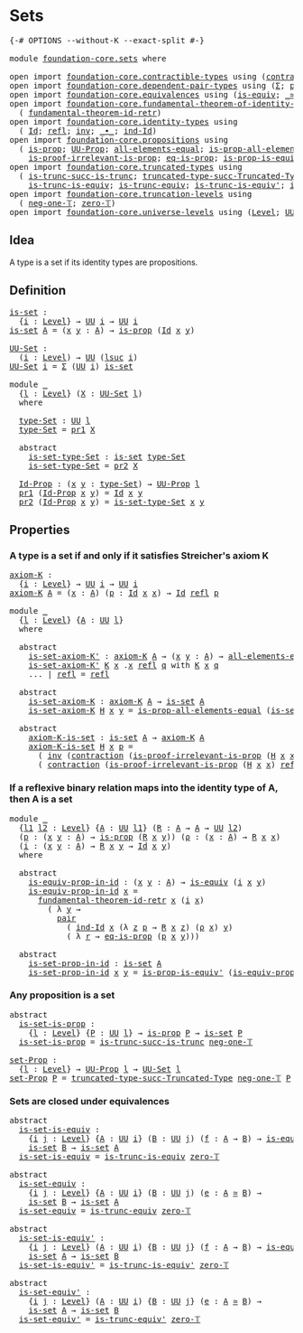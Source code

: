 # Sets

<pre class="Agda"><a id="17" class="Symbol">{-#</a> <a id="21" class="Keyword">OPTIONS</a> <a id="29" class="Pragma">--without-K</a> <a id="41" class="Pragma">--exact-split</a> <a id="55" class="Symbol">#-}</a>

<a id="60" class="Keyword">module</a> <a id="67" href="foundation-core.sets.html" class="Module">foundation-core.sets</a> <a id="88" class="Keyword">where</a>

<a id="95" class="Keyword">open</a> <a id="100" class="Keyword">import</a> <a id="107" href="foundation-core.contractible-types.html" class="Module">foundation-core.contractible-types</a> <a id="142" class="Keyword">using</a> <a id="148" class="Symbol">(</a><a id="149" href="foundation-core.contractible-types.html#1427" class="Function">contraction</a><a id="160" class="Symbol">)</a>
<a id="162" class="Keyword">open</a> <a id="167" class="Keyword">import</a> <a id="174" href="foundation-core.dependent-pair-types.html" class="Module">foundation-core.dependent-pair-types</a> <a id="211" class="Keyword">using</a> <a id="217" class="Symbol">(</a><a id="218" href="foundation-core.dependent-pair-types.html#502" class="Record">Σ</a><a id="219" class="Symbol">;</a> <a id="221" href="foundation-core.dependent-pair-types.html#575" class="InductiveConstructor">pair</a><a id="225" class="Symbol">;</a> <a id="227" href="foundation-core.dependent-pair-types.html#592" class="Field">pr1</a><a id="230" class="Symbol">;</a> <a id="232" href="foundation-core.dependent-pair-types.html#604" class="Field">pr2</a><a id="235" class="Symbol">)</a>
<a id="237" class="Keyword">open</a> <a id="242" class="Keyword">import</a> <a id="249" href="foundation-core.equivalences.html" class="Module">foundation-core.equivalences</a> <a id="278" class="Keyword">using</a> <a id="284" class="Symbol">(</a><a id="285" href="foundation-core.equivalences.html#1542" class="Function">is-equiv</a><a id="293" class="Symbol">;</a> <a id="295" href="foundation-core.equivalences.html#1607" class="Function Operator">_≃_</a><a id="298" class="Symbol">)</a>
<a id="300" class="Keyword">open</a> <a id="305" class="Keyword">import</a> <a id="312" href="foundation-core.fundamental-theorem-of-identity-types.html" class="Module">foundation-core.fundamental-theorem-of-identity-types</a> <a id="366" class="Keyword">using</a>
  <a id="374" class="Symbol">(</a> <a id="376" href="foundation-core.fundamental-theorem-of-identity-types.html#3304" class="Function">fundamental-theorem-id-retr</a><a id="403" class="Symbol">)</a>
<a id="405" class="Keyword">open</a> <a id="410" class="Keyword">import</a> <a id="417" href="foundation-core.identity-types.html" class="Module">foundation-core.identity-types</a> <a id="448" class="Keyword">using</a>
  <a id="456" class="Symbol">(</a> <a id="458" href="foundation-core.identity-types.html#1754" class="Datatype">Id</a><a id="460" class="Symbol">;</a> <a id="462" href="foundation-core.identity-types.html#1807" class="InductiveConstructor">refl</a><a id="466" class="Symbol">;</a> <a id="468" href="foundation-core.identity-types.html#2716" class="Function">inv</a><a id="471" class="Symbol">;</a> <a id="473" href="foundation-core.identity-types.html#2412" class="Function Operator">_∙_</a><a id="476" class="Symbol">;</a> <a id="478" href="foundation-core.identity-types.html#2154" class="Function">ind-Id</a><a id="484" class="Symbol">)</a>
<a id="486" class="Keyword">open</a> <a id="491" class="Keyword">import</a> <a id="498" href="foundation-core.propositions.html" class="Module">foundation-core.propositions</a> <a id="527" class="Keyword">using</a>
  <a id="535" class="Symbol">(</a> <a id="537" href="foundation-core.propositions.html#1295" class="Function">is-prop</a><a id="544" class="Symbol">;</a> <a id="546" href="foundation-core.propositions.html#1380" class="Function">UU-Prop</a><a id="553" class="Symbol">;</a> <a id="555" href="foundation-core.propositions.html#2193" class="Function">all-elements-equal</a><a id="573" class="Symbol">;</a> <a id="575" href="foundation-core.propositions.html#2393" class="Function">is-prop-all-elements-equal</a><a id="601" class="Symbol">;</a>
    <a id="607" href="foundation-core.propositions.html#3036" class="Function">is-proof-irrelevant-is-prop</a><a id="634" class="Symbol">;</a> <a id="636" href="foundation-core.propositions.html#2707" class="Function">eq-is-prop</a><a id="646" class="Symbol">;</a> <a id="648" href="foundation-core.propositions.html#4705" class="Function">is-prop-is-equiv&#39;</a><a id="665" class="Symbol">)</a>
<a id="667" class="Keyword">open</a> <a id="672" class="Keyword">import</a> <a id="679" href="foundation-core.truncated-types.html" class="Module">foundation-core.truncated-types</a> <a id="711" class="Keyword">using</a>
  <a id="719" class="Symbol">(</a> <a id="721" href="foundation-core.truncated-types.html#2375" class="Function">is-trunc-succ-is-trunc</a><a id="743" class="Symbol">;</a> <a id="745" href="foundation-core.truncated-types.html#2689" class="Function">truncated-type-succ-Truncated-Type</a><a id="779" class="Symbol">;</a>
    <a id="785" href="foundation-core.truncated-types.html#4149" class="Function">is-trunc-is-equiv</a><a id="802" class="Symbol">;</a> <a id="804" href="foundation-core.truncated-types.html#4377" class="Function">is-trunc-equiv</a><a id="818" class="Symbol">;</a> <a id="820" href="foundation-core.truncated-types.html#4583" class="Function">is-trunc-is-equiv&#39;</a><a id="838" class="Symbol">;</a> <a id="840" href="foundation-core.truncated-types.html#4904" class="Function">is-trunc-equiv&#39;</a><a id="855" class="Symbol">)</a>
<a id="857" class="Keyword">open</a> <a id="862" class="Keyword">import</a> <a id="869" href="foundation-core.truncation-levels.html" class="Module">foundation-core.truncation-levels</a> <a id="903" class="Keyword">using</a>
  <a id="911" class="Symbol">(</a> <a id="913" href="foundation-core.truncation-levels.html#435" class="Function">neg-one-𝕋</a><a id="922" class="Symbol">;</a> <a id="924" href="foundation-core.truncation-levels.html#479" class="Function">zero-𝕋</a><a id="930" class="Symbol">)</a>
<a id="932" class="Keyword">open</a> <a id="937" class="Keyword">import</a> <a id="944" href="foundation-core.universe-levels.html" class="Module">foundation-core.universe-levels</a> <a id="976" class="Keyword">using</a> <a id="982" class="Symbol">(</a><a id="983" href="Agda.Primitive.html#597" class="Postulate">Level</a><a id="988" class="Symbol">;</a> <a id="990" href="foundation-core.universe-levels.html#222" class="Primitive">UU</a><a id="992" class="Symbol">;</a> <a id="994" href="Agda.Primitive.html#810" class="Primitive Operator">_⊔_</a><a id="997" class="Symbol">;</a> <a id="999" href="Agda.Primitive.html#780" class="Primitive">lsuc</a><a id="1003" class="Symbol">)</a>
</pre>
## Idea

A type is a set if its identity types are propositions.

## Definition

<pre class="Agda"><a id="is-set"></a><a id="1099" href="foundation-core.sets.html#1099" class="Function">is-set</a> <a id="1106" class="Symbol">:</a>
  <a id="1110" class="Symbol">{</a><a id="1111" href="foundation-core.sets.html#1111" class="Bound">i</a> <a id="1113" class="Symbol">:</a> <a id="1115" href="Agda.Primitive.html#597" class="Postulate">Level</a><a id="1120" class="Symbol">}</a> <a id="1122" class="Symbol">→</a> <a id="1124" href="foundation-core.universe-levels.html#222" class="Primitive">UU</a> <a id="1127" href="foundation-core.sets.html#1111" class="Bound">i</a> <a id="1129" class="Symbol">→</a> <a id="1131" href="foundation-core.universe-levels.html#222" class="Primitive">UU</a> <a id="1134" href="foundation-core.sets.html#1111" class="Bound">i</a>
<a id="1136" href="foundation-core.sets.html#1099" class="Function">is-set</a> <a id="1143" href="foundation-core.sets.html#1143" class="Bound">A</a> <a id="1145" class="Symbol">=</a> <a id="1147" class="Symbol">(</a><a id="1148" href="foundation-core.sets.html#1148" class="Bound">x</a> <a id="1150" href="foundation-core.sets.html#1150" class="Bound">y</a> <a id="1152" class="Symbol">:</a> <a id="1154" href="foundation-core.sets.html#1143" class="Bound">A</a><a id="1155" class="Symbol">)</a> <a id="1157" class="Symbol">→</a> <a id="1159" href="foundation-core.propositions.html#1295" class="Function">is-prop</a> <a id="1167" class="Symbol">(</a><a id="1168" href="foundation-core.identity-types.html#1754" class="Datatype">Id</a> <a id="1171" href="foundation-core.sets.html#1148" class="Bound">x</a> <a id="1173" href="foundation-core.sets.html#1150" class="Bound">y</a><a id="1174" class="Symbol">)</a>

<a id="UU-Set"></a><a id="1177" href="foundation-core.sets.html#1177" class="Function">UU-Set</a> <a id="1184" class="Symbol">:</a>
  <a id="1188" class="Symbol">(</a><a id="1189" href="foundation-core.sets.html#1189" class="Bound">i</a> <a id="1191" class="Symbol">:</a> <a id="1193" href="Agda.Primitive.html#597" class="Postulate">Level</a><a id="1198" class="Symbol">)</a> <a id="1200" class="Symbol">→</a> <a id="1202" href="foundation-core.universe-levels.html#222" class="Primitive">UU</a> <a id="1205" class="Symbol">(</a><a id="1206" href="Agda.Primitive.html#780" class="Primitive">lsuc</a> <a id="1211" href="foundation-core.sets.html#1189" class="Bound">i</a><a id="1212" class="Symbol">)</a>
<a id="1214" href="foundation-core.sets.html#1177" class="Function">UU-Set</a> <a id="1221" href="foundation-core.sets.html#1221" class="Bound">i</a> <a id="1223" class="Symbol">=</a> <a id="1225" href="foundation-core.dependent-pair-types.html#502" class="Record">Σ</a> <a id="1227" class="Symbol">(</a><a id="1228" href="foundation-core.universe-levels.html#222" class="Primitive">UU</a> <a id="1231" href="foundation-core.sets.html#1221" class="Bound">i</a><a id="1232" class="Symbol">)</a> <a id="1234" href="foundation-core.sets.html#1099" class="Function">is-set</a>

<a id="1242" class="Keyword">module</a> <a id="1249" href="foundation-core.sets.html#1249" class="Module">_</a>
  <a id="1253" class="Symbol">{</a><a id="1254" href="foundation-core.sets.html#1254" class="Bound">l</a> <a id="1256" class="Symbol">:</a> <a id="1258" href="Agda.Primitive.html#597" class="Postulate">Level</a><a id="1263" class="Symbol">}</a> <a id="1265" class="Symbol">(</a><a id="1266" href="foundation-core.sets.html#1266" class="Bound">X</a> <a id="1268" class="Symbol">:</a> <a id="1270" href="foundation-core.sets.html#1177" class="Function">UU-Set</a> <a id="1277" href="foundation-core.sets.html#1254" class="Bound">l</a><a id="1278" class="Symbol">)</a>
  <a id="1282" class="Keyword">where</a>

  <a id="1291" href="foundation-core.sets.html#1291" class="Function">type-Set</a> <a id="1300" class="Symbol">:</a> <a id="1302" href="foundation-core.universe-levels.html#222" class="Primitive">UU</a> <a id="1305" href="foundation-core.sets.html#1254" class="Bound">l</a>
  <a id="1309" href="foundation-core.sets.html#1291" class="Function">type-Set</a> <a id="1318" class="Symbol">=</a> <a id="1320" href="foundation-core.dependent-pair-types.html#592" class="Field">pr1</a> <a id="1324" href="foundation-core.sets.html#1266" class="Bound">X</a>

  <a id="1329" class="Keyword">abstract</a>
    <a id="1342" href="foundation-core.sets.html#1342" class="Function">is-set-type-Set</a> <a id="1358" class="Symbol">:</a> <a id="1360" href="foundation-core.sets.html#1099" class="Function">is-set</a> <a id="1367" href="foundation-core.sets.html#1291" class="Function">type-Set</a>
    <a id="1380" href="foundation-core.sets.html#1342" class="Function">is-set-type-Set</a> <a id="1396" class="Symbol">=</a> <a id="1398" href="foundation-core.dependent-pair-types.html#604" class="Field">pr2</a> <a id="1402" href="foundation-core.sets.html#1266" class="Bound">X</a>

  <a id="1407" href="foundation-core.sets.html#1407" class="Function">Id-Prop</a> <a id="1415" class="Symbol">:</a> <a id="1417" class="Symbol">(</a><a id="1418" href="foundation-core.sets.html#1418" class="Bound">x</a> <a id="1420" href="foundation-core.sets.html#1420" class="Bound">y</a> <a id="1422" class="Symbol">:</a> <a id="1424" href="foundation-core.sets.html#1291" class="Function">type-Set</a><a id="1432" class="Symbol">)</a> <a id="1434" class="Symbol">→</a> <a id="1436" href="foundation-core.propositions.html#1380" class="Function">UU-Prop</a> <a id="1444" href="foundation-core.sets.html#1254" class="Bound">l</a>
  <a id="1448" href="foundation-core.dependent-pair-types.html#592" class="Field">pr1</a> <a id="1452" class="Symbol">(</a><a id="1453" href="foundation-core.sets.html#1407" class="Function">Id-Prop</a> <a id="1461" href="foundation-core.sets.html#1461" class="Bound">x</a> <a id="1463" href="foundation-core.sets.html#1463" class="Bound">y</a><a id="1464" class="Symbol">)</a> <a id="1466" class="Symbol">=</a> <a id="1468" href="foundation-core.identity-types.html#1754" class="Datatype">Id</a> <a id="1471" href="foundation-core.sets.html#1461" class="Bound">x</a> <a id="1473" href="foundation-core.sets.html#1463" class="Bound">y</a>
  <a id="1477" href="foundation-core.dependent-pair-types.html#604" class="Field">pr2</a> <a id="1481" class="Symbol">(</a><a id="1482" href="foundation-core.sets.html#1407" class="Function">Id-Prop</a> <a id="1490" href="foundation-core.sets.html#1490" class="Bound">x</a> <a id="1492" href="foundation-core.sets.html#1492" class="Bound">y</a><a id="1493" class="Symbol">)</a> <a id="1495" class="Symbol">=</a> <a id="1497" href="foundation-core.sets.html#1342" class="Function">is-set-type-Set</a> <a id="1513" href="foundation-core.sets.html#1490" class="Bound">x</a> <a id="1515" href="foundation-core.sets.html#1492" class="Bound">y</a>
</pre>
## Properties

### A type is a set if and only if it satisfies Streicher's axiom K

<pre class="Agda"><a id="axiom-K"></a><a id="1614" href="foundation-core.sets.html#1614" class="Function">axiom-K</a> <a id="1622" class="Symbol">:</a>
  <a id="1626" class="Symbol">{</a><a id="1627" href="foundation-core.sets.html#1627" class="Bound">i</a> <a id="1629" class="Symbol">:</a> <a id="1631" href="Agda.Primitive.html#597" class="Postulate">Level</a><a id="1636" class="Symbol">}</a> <a id="1638" class="Symbol">→</a> <a id="1640" href="foundation-core.universe-levels.html#222" class="Primitive">UU</a> <a id="1643" href="foundation-core.sets.html#1627" class="Bound">i</a> <a id="1645" class="Symbol">→</a> <a id="1647" href="foundation-core.universe-levels.html#222" class="Primitive">UU</a> <a id="1650" href="foundation-core.sets.html#1627" class="Bound">i</a>
<a id="1652" href="foundation-core.sets.html#1614" class="Function">axiom-K</a> <a id="1660" href="foundation-core.sets.html#1660" class="Bound">A</a> <a id="1662" class="Symbol">=</a> <a id="1664" class="Symbol">(</a><a id="1665" href="foundation-core.sets.html#1665" class="Bound">x</a> <a id="1667" class="Symbol">:</a> <a id="1669" href="foundation-core.sets.html#1660" class="Bound">A</a><a id="1670" class="Symbol">)</a> <a id="1672" class="Symbol">(</a><a id="1673" href="foundation-core.sets.html#1673" class="Bound">p</a> <a id="1675" class="Symbol">:</a> <a id="1677" href="foundation-core.identity-types.html#1754" class="Datatype">Id</a> <a id="1680" href="foundation-core.sets.html#1665" class="Bound">x</a> <a id="1682" href="foundation-core.sets.html#1665" class="Bound">x</a><a id="1683" class="Symbol">)</a> <a id="1685" class="Symbol">→</a> <a id="1687" href="foundation-core.identity-types.html#1754" class="Datatype">Id</a> <a id="1690" href="foundation-core.identity-types.html#1807" class="InductiveConstructor">refl</a> <a id="1695" href="foundation-core.sets.html#1673" class="Bound">p</a>

<a id="1698" class="Keyword">module</a> <a id="1705" href="foundation-core.sets.html#1705" class="Module">_</a>
  <a id="1709" class="Symbol">{</a><a id="1710" href="foundation-core.sets.html#1710" class="Bound">l</a> <a id="1712" class="Symbol">:</a> <a id="1714" href="Agda.Primitive.html#597" class="Postulate">Level</a><a id="1719" class="Symbol">}</a> <a id="1721" class="Symbol">{</a><a id="1722" href="foundation-core.sets.html#1722" class="Bound">A</a> <a id="1724" class="Symbol">:</a> <a id="1726" href="foundation-core.universe-levels.html#222" class="Primitive">UU</a> <a id="1729" href="foundation-core.sets.html#1710" class="Bound">l</a><a id="1730" class="Symbol">}</a>
  <a id="1734" class="Keyword">where</a>

  <a id="1743" class="Keyword">abstract</a>
    <a id="1756" href="foundation-core.sets.html#1756" class="Function">is-set-axiom-K&#39;</a> <a id="1772" class="Symbol">:</a> <a id="1774" href="foundation-core.sets.html#1614" class="Function">axiom-K</a> <a id="1782" href="foundation-core.sets.html#1722" class="Bound">A</a> <a id="1784" class="Symbol">→</a> <a id="1786" class="Symbol">(</a><a id="1787" href="foundation-core.sets.html#1787" class="Bound">x</a> <a id="1789" href="foundation-core.sets.html#1789" class="Bound">y</a> <a id="1791" class="Symbol">:</a> <a id="1793" href="foundation-core.sets.html#1722" class="Bound">A</a><a id="1794" class="Symbol">)</a> <a id="1796" class="Symbol">→</a> <a id="1798" href="foundation-core.propositions.html#2193" class="Function">all-elements-equal</a> <a id="1817" class="Symbol">(</a><a id="1818" href="foundation-core.identity-types.html#1754" class="Datatype">Id</a> <a id="1821" href="foundation-core.sets.html#1787" class="Bound">x</a> <a id="1823" href="foundation-core.sets.html#1789" class="Bound">y</a><a id="1824" class="Symbol">)</a>
    <a id="1830" href="foundation-core.sets.html#1756" class="Function">is-set-axiom-K&#39;</a> <a id="1846" href="foundation-core.sets.html#1846" class="Bound">K</a> <a id="1848" href="foundation-core.sets.html#1848" class="Bound">x</a> <a id="1850" class="DottedPattern Symbol">.</a><a id="1851" href="foundation-core.sets.html#1848" class="DottedPattern Bound">x</a> <a id="1853" href="foundation-core.identity-types.html#1807" class="InductiveConstructor">refl</a> <a id="1858" href="foundation-core.sets.html#1858" class="Bound">q</a> <a id="1860" class="Keyword">with</a> <a id="1865" href="foundation-core.sets.html#1846" class="Bound">K</a> <a id="1867" href="foundation-core.sets.html#1848" class="Bound">x</a> <a id="1869" href="foundation-core.sets.html#1858" class="Bound">q</a>
    <a id="1875" class="Symbol">...</a> <a id="1879" class="Symbol">|</a> <a id="1881" href="foundation-core.identity-types.html#1807" class="InductiveConstructor">refl</a> <a id="1886" class="Symbol">=</a> <a id="1888" href="foundation-core.identity-types.html#1807" class="InductiveConstructor">refl</a>

  <a id="1896" class="Keyword">abstract</a>
    <a id="1909" href="foundation-core.sets.html#1909" class="Function">is-set-axiom-K</a> <a id="1924" class="Symbol">:</a> <a id="1926" href="foundation-core.sets.html#1614" class="Function">axiom-K</a> <a id="1934" href="foundation-core.sets.html#1722" class="Bound">A</a> <a id="1936" class="Symbol">→</a> <a id="1938" href="foundation-core.sets.html#1099" class="Function">is-set</a> <a id="1945" href="foundation-core.sets.html#1722" class="Bound">A</a>
    <a id="1951" href="foundation-core.sets.html#1909" class="Function">is-set-axiom-K</a> <a id="1966" href="foundation-core.sets.html#1966" class="Bound">H</a> <a id="1968" href="foundation-core.sets.html#1968" class="Bound">x</a> <a id="1970" href="foundation-core.sets.html#1970" class="Bound">y</a> <a id="1972" class="Symbol">=</a> <a id="1974" href="foundation-core.propositions.html#2393" class="Function">is-prop-all-elements-equal</a> <a id="2001" class="Symbol">(</a><a id="2002" href="foundation-core.sets.html#1756" class="Function">is-set-axiom-K&#39;</a> <a id="2018" href="foundation-core.sets.html#1966" class="Bound">H</a> <a id="2020" href="foundation-core.sets.html#1968" class="Bound">x</a> <a id="2022" href="foundation-core.sets.html#1970" class="Bound">y</a><a id="2023" class="Symbol">)</a> 

  <a id="2029" class="Keyword">abstract</a>
    <a id="2042" href="foundation-core.sets.html#2042" class="Function">axiom-K-is-set</a> <a id="2057" class="Symbol">:</a> <a id="2059" href="foundation-core.sets.html#1099" class="Function">is-set</a> <a id="2066" href="foundation-core.sets.html#1722" class="Bound">A</a> <a id="2068" class="Symbol">→</a> <a id="2070" href="foundation-core.sets.html#1614" class="Function">axiom-K</a> <a id="2078" href="foundation-core.sets.html#1722" class="Bound">A</a>
    <a id="2084" href="foundation-core.sets.html#2042" class="Function">axiom-K-is-set</a> <a id="2099" href="foundation-core.sets.html#2099" class="Bound">H</a> <a id="2101" href="foundation-core.sets.html#2101" class="Bound">x</a> <a id="2103" href="foundation-core.sets.html#2103" class="Bound">p</a> <a id="2105" class="Symbol">=</a>
      <a id="2113" class="Symbol">(</a> <a id="2115" href="foundation-core.identity-types.html#2716" class="Function">inv</a> <a id="2119" class="Symbol">(</a><a id="2120" href="foundation-core.contractible-types.html#1427" class="Function">contraction</a> <a id="2132" class="Symbol">(</a><a id="2133" href="foundation-core.propositions.html#3036" class="Function">is-proof-irrelevant-is-prop</a> <a id="2161" class="Symbol">(</a><a id="2162" href="foundation-core.sets.html#2099" class="Bound">H</a> <a id="2164" href="foundation-core.sets.html#2101" class="Bound">x</a> <a id="2166" href="foundation-core.sets.html#2101" class="Bound">x</a><a id="2167" class="Symbol">)</a> <a id="2169" href="foundation-core.identity-types.html#1807" class="InductiveConstructor">refl</a><a id="2173" class="Symbol">)</a> <a id="2175" href="foundation-core.identity-types.html#1807" class="InductiveConstructor">refl</a><a id="2179" class="Symbol">))</a> <a id="2182" href="foundation-core.identity-types.html#2412" class="Function Operator">∙</a> 
      <a id="2191" class="Symbol">(</a> <a id="2193" href="foundation-core.contractible-types.html#1427" class="Function">contraction</a> <a id="2205" class="Symbol">(</a><a id="2206" href="foundation-core.propositions.html#3036" class="Function">is-proof-irrelevant-is-prop</a> <a id="2234" class="Symbol">(</a><a id="2235" href="foundation-core.sets.html#2099" class="Bound">H</a> <a id="2237" href="foundation-core.sets.html#2101" class="Bound">x</a> <a id="2239" href="foundation-core.sets.html#2101" class="Bound">x</a><a id="2240" class="Symbol">)</a> <a id="2242" href="foundation-core.identity-types.html#1807" class="InductiveConstructor">refl</a><a id="2246" class="Symbol">)</a> <a id="2248" href="foundation-core.sets.html#2103" class="Bound">p</a><a id="2249" class="Symbol">)</a>
</pre>
### If a reflexive binary relation maps into the identity type of A, then A is a set

<pre class="Agda"><a id="2346" class="Keyword">module</a> <a id="2353" href="foundation-core.sets.html#2353" class="Module">_</a>
  <a id="2357" class="Symbol">{</a><a id="2358" href="foundation-core.sets.html#2358" class="Bound">l1</a> <a id="2361" href="foundation-core.sets.html#2361" class="Bound">l2</a> <a id="2364" class="Symbol">:</a> <a id="2366" href="Agda.Primitive.html#597" class="Postulate">Level</a><a id="2371" class="Symbol">}</a> <a id="2373" class="Symbol">{</a><a id="2374" href="foundation-core.sets.html#2374" class="Bound">A</a> <a id="2376" class="Symbol">:</a> <a id="2378" href="foundation-core.universe-levels.html#222" class="Primitive">UU</a> <a id="2381" href="foundation-core.sets.html#2358" class="Bound">l1</a><a id="2383" class="Symbol">}</a> <a id="2385" class="Symbol">(</a><a id="2386" href="foundation-core.sets.html#2386" class="Bound">R</a> <a id="2388" class="Symbol">:</a> <a id="2390" href="foundation-core.sets.html#2374" class="Bound">A</a> <a id="2392" class="Symbol">→</a> <a id="2394" href="foundation-core.sets.html#2374" class="Bound">A</a> <a id="2396" class="Symbol">→</a> <a id="2398" href="foundation-core.universe-levels.html#222" class="Primitive">UU</a> <a id="2401" href="foundation-core.sets.html#2361" class="Bound">l2</a><a id="2403" class="Symbol">)</a>
  <a id="2407" class="Symbol">(</a><a id="2408" href="foundation-core.sets.html#2408" class="Bound">p</a> <a id="2410" class="Symbol">:</a> <a id="2412" class="Symbol">(</a><a id="2413" href="foundation-core.sets.html#2413" class="Bound">x</a> <a id="2415" href="foundation-core.sets.html#2415" class="Bound">y</a> <a id="2417" class="Symbol">:</a> <a id="2419" href="foundation-core.sets.html#2374" class="Bound">A</a><a id="2420" class="Symbol">)</a> <a id="2422" class="Symbol">→</a> <a id="2424" href="foundation-core.propositions.html#1295" class="Function">is-prop</a> <a id="2432" class="Symbol">(</a><a id="2433" href="foundation-core.sets.html#2386" class="Bound">R</a> <a id="2435" href="foundation-core.sets.html#2413" class="Bound">x</a> <a id="2437" href="foundation-core.sets.html#2415" class="Bound">y</a><a id="2438" class="Symbol">))</a> <a id="2441" class="Symbol">(</a><a id="2442" href="foundation-core.sets.html#2442" class="Bound">ρ</a> <a id="2444" class="Symbol">:</a> <a id="2446" class="Symbol">(</a><a id="2447" href="foundation-core.sets.html#2447" class="Bound">x</a> <a id="2449" class="Symbol">:</a> <a id="2451" href="foundation-core.sets.html#2374" class="Bound">A</a><a id="2452" class="Symbol">)</a> <a id="2454" class="Symbol">→</a> <a id="2456" href="foundation-core.sets.html#2386" class="Bound">R</a> <a id="2458" href="foundation-core.sets.html#2447" class="Bound">x</a> <a id="2460" href="foundation-core.sets.html#2447" class="Bound">x</a><a id="2461" class="Symbol">)</a>
  <a id="2465" class="Symbol">(</a><a id="2466" href="foundation-core.sets.html#2466" class="Bound">i</a> <a id="2468" class="Symbol">:</a> <a id="2470" class="Symbol">(</a><a id="2471" href="foundation-core.sets.html#2471" class="Bound">x</a> <a id="2473" href="foundation-core.sets.html#2473" class="Bound">y</a> <a id="2475" class="Symbol">:</a> <a id="2477" href="foundation-core.sets.html#2374" class="Bound">A</a><a id="2478" class="Symbol">)</a> <a id="2480" class="Symbol">→</a> <a id="2482" href="foundation-core.sets.html#2386" class="Bound">R</a> <a id="2484" href="foundation-core.sets.html#2471" class="Bound">x</a> <a id="2486" href="foundation-core.sets.html#2473" class="Bound">y</a> <a id="2488" class="Symbol">→</a> <a id="2490" href="foundation-core.identity-types.html#1754" class="Datatype">Id</a> <a id="2493" href="foundation-core.sets.html#2471" class="Bound">x</a> <a id="2495" href="foundation-core.sets.html#2473" class="Bound">y</a><a id="2496" class="Symbol">)</a>
  <a id="2500" class="Keyword">where</a>

  <a id="2509" class="Keyword">abstract</a>
    <a id="2522" href="foundation-core.sets.html#2522" class="Function">is-equiv-prop-in-id</a> <a id="2542" class="Symbol">:</a> <a id="2544" class="Symbol">(</a><a id="2545" href="foundation-core.sets.html#2545" class="Bound">x</a> <a id="2547" href="foundation-core.sets.html#2547" class="Bound">y</a> <a id="2549" class="Symbol">:</a> <a id="2551" href="foundation-core.sets.html#2374" class="Bound">A</a><a id="2552" class="Symbol">)</a> <a id="2554" class="Symbol">→</a> <a id="2556" href="foundation-core.equivalences.html#1542" class="Function">is-equiv</a> <a id="2565" class="Symbol">(</a><a id="2566" href="foundation-core.sets.html#2466" class="Bound">i</a> <a id="2568" href="foundation-core.sets.html#2545" class="Bound">x</a> <a id="2570" href="foundation-core.sets.html#2547" class="Bound">y</a><a id="2571" class="Symbol">)</a>
    <a id="2577" href="foundation-core.sets.html#2522" class="Function">is-equiv-prop-in-id</a> <a id="2597" href="foundation-core.sets.html#2597" class="Bound">x</a> <a id="2599" class="Symbol">=</a>
      <a id="2607" href="foundation-core.fundamental-theorem-of-identity-types.html#3304" class="Function">fundamental-theorem-id-retr</a> <a id="2635" href="foundation-core.sets.html#2597" class="Bound">x</a> <a id="2637" class="Symbol">(</a><a id="2638" href="foundation-core.sets.html#2466" class="Bound">i</a> <a id="2640" href="foundation-core.sets.html#2597" class="Bound">x</a><a id="2641" class="Symbol">)</a>
        <a id="2651" class="Symbol">(</a> <a id="2653" class="Symbol">λ</a> <a id="2655" href="foundation-core.sets.html#2655" class="Bound">y</a> <a id="2657" class="Symbol">→</a>
          <a id="2669" href="foundation-core.dependent-pair-types.html#575" class="InductiveConstructor">pair</a>
            <a id="2686" class="Symbol">(</a> <a id="2688" href="foundation-core.identity-types.html#2154" class="Function">ind-Id</a> <a id="2695" href="foundation-core.sets.html#2597" class="Bound">x</a> <a id="2697" class="Symbol">(λ</a> <a id="2700" href="foundation-core.sets.html#2700" class="Bound">z</a> <a id="2702" href="foundation-core.sets.html#2702" class="Bound">p</a> <a id="2704" class="Symbol">→</a> <a id="2706" href="foundation-core.sets.html#2386" class="Bound">R</a> <a id="2708" href="foundation-core.sets.html#2597" class="Bound">x</a> <a id="2710" href="foundation-core.sets.html#2700" class="Bound">z</a><a id="2711" class="Symbol">)</a> <a id="2713" class="Symbol">(</a><a id="2714" href="foundation-core.sets.html#2442" class="Bound">ρ</a> <a id="2716" href="foundation-core.sets.html#2597" class="Bound">x</a><a id="2717" class="Symbol">)</a> <a id="2719" href="foundation-core.sets.html#2655" class="Bound">y</a><a id="2720" class="Symbol">)</a>
            <a id="2734" class="Symbol">(</a> <a id="2736" class="Symbol">λ</a> <a id="2738" href="foundation-core.sets.html#2738" class="Bound">r</a> <a id="2740" class="Symbol">→</a> <a id="2742" href="foundation-core.propositions.html#2707" class="Function">eq-is-prop</a> <a id="2753" class="Symbol">(</a><a id="2754" href="foundation-core.sets.html#2408" class="Bound">p</a> <a id="2756" href="foundation-core.sets.html#2597" class="Bound">x</a> <a id="2758" href="foundation-core.sets.html#2655" class="Bound">y</a><a id="2759" class="Symbol">)))</a>

  <a id="2766" class="Keyword">abstract</a>
    <a id="2779" href="foundation-core.sets.html#2779" class="Function">is-set-prop-in-id</a> <a id="2797" class="Symbol">:</a> <a id="2799" href="foundation-core.sets.html#1099" class="Function">is-set</a> <a id="2806" href="foundation-core.sets.html#2374" class="Bound">A</a>
    <a id="2812" href="foundation-core.sets.html#2779" class="Function">is-set-prop-in-id</a> <a id="2830" href="foundation-core.sets.html#2830" class="Bound">x</a> <a id="2832" href="foundation-core.sets.html#2832" class="Bound">y</a> <a id="2834" class="Symbol">=</a> <a id="2836" href="foundation-core.propositions.html#4705" class="Function">is-prop-is-equiv&#39;</a> <a id="2854" class="Symbol">(</a><a id="2855" href="foundation-core.sets.html#2522" class="Function">is-equiv-prop-in-id</a> <a id="2875" href="foundation-core.sets.html#2830" class="Bound">x</a> <a id="2877" href="foundation-core.sets.html#2832" class="Bound">y</a><a id="2878" class="Symbol">)</a> <a id="2880" class="Symbol">(</a><a id="2881" href="foundation-core.sets.html#2408" class="Bound">p</a> <a id="2883" href="foundation-core.sets.html#2830" class="Bound">x</a> <a id="2885" href="foundation-core.sets.html#2832" class="Bound">y</a><a id="2886" class="Symbol">)</a>
</pre>
### Any proposition is a set

<pre class="Agda"><a id="2931" class="Keyword">abstract</a>
  <a id="is-set-is-prop"></a><a id="2942" href="foundation-core.sets.html#2942" class="Function">is-set-is-prop</a> <a id="2957" class="Symbol">:</a>
    <a id="2963" class="Symbol">{</a><a id="2964" href="foundation-core.sets.html#2964" class="Bound">l</a> <a id="2966" class="Symbol">:</a> <a id="2968" href="Agda.Primitive.html#597" class="Postulate">Level</a><a id="2973" class="Symbol">}</a> <a id="2975" class="Symbol">{</a><a id="2976" href="foundation-core.sets.html#2976" class="Bound">P</a> <a id="2978" class="Symbol">:</a> <a id="2980" href="foundation-core.universe-levels.html#222" class="Primitive">UU</a> <a id="2983" href="foundation-core.sets.html#2964" class="Bound">l</a><a id="2984" class="Symbol">}</a> <a id="2986" class="Symbol">→</a> <a id="2988" href="foundation-core.propositions.html#1295" class="Function">is-prop</a> <a id="2996" href="foundation-core.sets.html#2976" class="Bound">P</a> <a id="2998" class="Symbol">→</a> <a id="3000" href="foundation-core.sets.html#1099" class="Function">is-set</a> <a id="3007" href="foundation-core.sets.html#2976" class="Bound">P</a>
  <a id="3011" href="foundation-core.sets.html#2942" class="Function">is-set-is-prop</a> <a id="3026" class="Symbol">=</a> <a id="3028" href="foundation-core.truncated-types.html#2375" class="Function">is-trunc-succ-is-trunc</a> <a id="3051" href="foundation-core.truncation-levels.html#435" class="Function">neg-one-𝕋</a>

<a id="set-Prop"></a><a id="3062" href="foundation-core.sets.html#3062" class="Function">set-Prop</a> <a id="3071" class="Symbol">:</a>
  <a id="3075" class="Symbol">{</a><a id="3076" href="foundation-core.sets.html#3076" class="Bound">l</a> <a id="3078" class="Symbol">:</a> <a id="3080" href="Agda.Primitive.html#597" class="Postulate">Level</a><a id="3085" class="Symbol">}</a> <a id="3087" class="Symbol">→</a> <a id="3089" href="foundation-core.propositions.html#1380" class="Function">UU-Prop</a> <a id="3097" href="foundation-core.sets.html#3076" class="Bound">l</a> <a id="3099" class="Symbol">→</a> <a id="3101" href="foundation-core.sets.html#1177" class="Function">UU-Set</a> <a id="3108" href="foundation-core.sets.html#3076" class="Bound">l</a>
<a id="3110" href="foundation-core.sets.html#3062" class="Function">set-Prop</a> <a id="3119" href="foundation-core.sets.html#3119" class="Bound">P</a> <a id="3121" class="Symbol">=</a> <a id="3123" href="foundation-core.truncated-types.html#2689" class="Function">truncated-type-succ-Truncated-Type</a> <a id="3158" href="foundation-core.truncation-levels.html#435" class="Function">neg-one-𝕋</a> <a id="3168" href="foundation-core.sets.html#3119" class="Bound">P</a>
</pre>
### Sets are closed under equivalences

<pre class="Agda"><a id="3223" class="Keyword">abstract</a>
  <a id="is-set-is-equiv"></a><a id="3234" href="foundation-core.sets.html#3234" class="Function">is-set-is-equiv</a> <a id="3250" class="Symbol">:</a>
    <a id="3256" class="Symbol">{</a><a id="3257" href="foundation-core.sets.html#3257" class="Bound">i</a> <a id="3259" href="foundation-core.sets.html#3259" class="Bound">j</a> <a id="3261" class="Symbol">:</a> <a id="3263" href="Agda.Primitive.html#597" class="Postulate">Level</a><a id="3268" class="Symbol">}</a> <a id="3270" class="Symbol">{</a><a id="3271" href="foundation-core.sets.html#3271" class="Bound">A</a> <a id="3273" class="Symbol">:</a> <a id="3275" href="foundation-core.universe-levels.html#222" class="Primitive">UU</a> <a id="3278" href="foundation-core.sets.html#3257" class="Bound">i</a><a id="3279" class="Symbol">}</a> <a id="3281" class="Symbol">(</a><a id="3282" href="foundation-core.sets.html#3282" class="Bound">B</a> <a id="3284" class="Symbol">:</a> <a id="3286" href="foundation-core.universe-levels.html#222" class="Primitive">UU</a> <a id="3289" href="foundation-core.sets.html#3259" class="Bound">j</a><a id="3290" class="Symbol">)</a> <a id="3292" class="Symbol">(</a><a id="3293" href="foundation-core.sets.html#3293" class="Bound">f</a> <a id="3295" class="Symbol">:</a> <a id="3297" href="foundation-core.sets.html#3271" class="Bound">A</a> <a id="3299" class="Symbol">→</a> <a id="3301" href="foundation-core.sets.html#3282" class="Bound">B</a><a id="3302" class="Symbol">)</a> <a id="3304" class="Symbol">→</a> <a id="3306" href="foundation-core.equivalences.html#1542" class="Function">is-equiv</a> <a id="3315" href="foundation-core.sets.html#3293" class="Bound">f</a> <a id="3317" class="Symbol">→</a>
    <a id="3323" href="foundation-core.sets.html#1099" class="Function">is-set</a> <a id="3330" href="foundation-core.sets.html#3282" class="Bound">B</a> <a id="3332" class="Symbol">→</a> <a id="3334" href="foundation-core.sets.html#1099" class="Function">is-set</a> <a id="3341" href="foundation-core.sets.html#3271" class="Bound">A</a>
  <a id="3345" href="foundation-core.sets.html#3234" class="Function">is-set-is-equiv</a> <a id="3361" class="Symbol">=</a> <a id="3363" href="foundation-core.truncated-types.html#4149" class="Function">is-trunc-is-equiv</a> <a id="3381" href="foundation-core.truncation-levels.html#479" class="Function">zero-𝕋</a>

<a id="3389" class="Keyword">abstract</a>
  <a id="is-set-equiv"></a><a id="3400" href="foundation-core.sets.html#3400" class="Function">is-set-equiv</a> <a id="3413" class="Symbol">:</a>
    <a id="3419" class="Symbol">{</a><a id="3420" href="foundation-core.sets.html#3420" class="Bound">i</a> <a id="3422" href="foundation-core.sets.html#3422" class="Bound">j</a> <a id="3424" class="Symbol">:</a> <a id="3426" href="Agda.Primitive.html#597" class="Postulate">Level</a><a id="3431" class="Symbol">}</a> <a id="3433" class="Symbol">{</a><a id="3434" href="foundation-core.sets.html#3434" class="Bound">A</a> <a id="3436" class="Symbol">:</a> <a id="3438" href="foundation-core.universe-levels.html#222" class="Primitive">UU</a> <a id="3441" href="foundation-core.sets.html#3420" class="Bound">i</a><a id="3442" class="Symbol">}</a> <a id="3444" class="Symbol">(</a><a id="3445" href="foundation-core.sets.html#3445" class="Bound">B</a> <a id="3447" class="Symbol">:</a> <a id="3449" href="foundation-core.universe-levels.html#222" class="Primitive">UU</a> <a id="3452" href="foundation-core.sets.html#3422" class="Bound">j</a><a id="3453" class="Symbol">)</a> <a id="3455" class="Symbol">(</a><a id="3456" href="foundation-core.sets.html#3456" class="Bound">e</a> <a id="3458" class="Symbol">:</a> <a id="3460" href="foundation-core.sets.html#3434" class="Bound">A</a> <a id="3462" href="foundation-core.equivalences.html#1607" class="Function Operator">≃</a> <a id="3464" href="foundation-core.sets.html#3445" class="Bound">B</a><a id="3465" class="Symbol">)</a> <a id="3467" class="Symbol">→</a>
    <a id="3473" href="foundation-core.sets.html#1099" class="Function">is-set</a> <a id="3480" href="foundation-core.sets.html#3445" class="Bound">B</a> <a id="3482" class="Symbol">→</a> <a id="3484" href="foundation-core.sets.html#1099" class="Function">is-set</a> <a id="3491" href="foundation-core.sets.html#3434" class="Bound">A</a>
  <a id="3495" href="foundation-core.sets.html#3400" class="Function">is-set-equiv</a> <a id="3508" class="Symbol">=</a> <a id="3510" href="foundation-core.truncated-types.html#4377" class="Function">is-trunc-equiv</a> <a id="3525" href="foundation-core.truncation-levels.html#479" class="Function">zero-𝕋</a>

<a id="3533" class="Keyword">abstract</a>
  <a id="is-set-is-equiv&#39;"></a><a id="3544" href="foundation-core.sets.html#3544" class="Function">is-set-is-equiv&#39;</a> <a id="3561" class="Symbol">:</a>
    <a id="3567" class="Symbol">{</a><a id="3568" href="foundation-core.sets.html#3568" class="Bound">i</a> <a id="3570" href="foundation-core.sets.html#3570" class="Bound">j</a> <a id="3572" class="Symbol">:</a> <a id="3574" href="Agda.Primitive.html#597" class="Postulate">Level</a><a id="3579" class="Symbol">}</a> <a id="3581" class="Symbol">(</a><a id="3582" href="foundation-core.sets.html#3582" class="Bound">A</a> <a id="3584" class="Symbol">:</a> <a id="3586" href="foundation-core.universe-levels.html#222" class="Primitive">UU</a> <a id="3589" href="foundation-core.sets.html#3568" class="Bound">i</a><a id="3590" class="Symbol">)</a> <a id="3592" class="Symbol">{</a><a id="3593" href="foundation-core.sets.html#3593" class="Bound">B</a> <a id="3595" class="Symbol">:</a> <a id="3597" href="foundation-core.universe-levels.html#222" class="Primitive">UU</a> <a id="3600" href="foundation-core.sets.html#3570" class="Bound">j</a><a id="3601" class="Symbol">}</a> <a id="3603" class="Symbol">(</a><a id="3604" href="foundation-core.sets.html#3604" class="Bound">f</a> <a id="3606" class="Symbol">:</a> <a id="3608" href="foundation-core.sets.html#3582" class="Bound">A</a> <a id="3610" class="Symbol">→</a> <a id="3612" href="foundation-core.sets.html#3593" class="Bound">B</a><a id="3613" class="Symbol">)</a> <a id="3615" class="Symbol">→</a> <a id="3617" href="foundation-core.equivalences.html#1542" class="Function">is-equiv</a> <a id="3626" href="foundation-core.sets.html#3604" class="Bound">f</a> <a id="3628" class="Symbol">→</a>
    <a id="3634" href="foundation-core.sets.html#1099" class="Function">is-set</a> <a id="3641" href="foundation-core.sets.html#3582" class="Bound">A</a> <a id="3643" class="Symbol">→</a> <a id="3645" href="foundation-core.sets.html#1099" class="Function">is-set</a> <a id="3652" href="foundation-core.sets.html#3593" class="Bound">B</a>
  <a id="3656" href="foundation-core.sets.html#3544" class="Function">is-set-is-equiv&#39;</a> <a id="3673" class="Symbol">=</a> <a id="3675" href="foundation-core.truncated-types.html#4583" class="Function">is-trunc-is-equiv&#39;</a> <a id="3694" href="foundation-core.truncation-levels.html#479" class="Function">zero-𝕋</a>

<a id="3702" class="Keyword">abstract</a>
  <a id="is-set-equiv&#39;"></a><a id="3713" href="foundation-core.sets.html#3713" class="Function">is-set-equiv&#39;</a> <a id="3727" class="Symbol">:</a>
    <a id="3733" class="Symbol">{</a><a id="3734" href="foundation-core.sets.html#3734" class="Bound">i</a> <a id="3736" href="foundation-core.sets.html#3736" class="Bound">j</a> <a id="3738" class="Symbol">:</a> <a id="3740" href="Agda.Primitive.html#597" class="Postulate">Level</a><a id="3745" class="Symbol">}</a> <a id="3747" class="Symbol">(</a><a id="3748" href="foundation-core.sets.html#3748" class="Bound">A</a> <a id="3750" class="Symbol">:</a> <a id="3752" href="foundation-core.universe-levels.html#222" class="Primitive">UU</a> <a id="3755" href="foundation-core.sets.html#3734" class="Bound">i</a><a id="3756" class="Symbol">)</a> <a id="3758" class="Symbol">{</a><a id="3759" href="foundation-core.sets.html#3759" class="Bound">B</a> <a id="3761" class="Symbol">:</a> <a id="3763" href="foundation-core.universe-levels.html#222" class="Primitive">UU</a> <a id="3766" href="foundation-core.sets.html#3736" class="Bound">j</a><a id="3767" class="Symbol">}</a> <a id="3769" class="Symbol">(</a><a id="3770" href="foundation-core.sets.html#3770" class="Bound">e</a> <a id="3772" class="Symbol">:</a> <a id="3774" href="foundation-core.sets.html#3748" class="Bound">A</a> <a id="3776" href="foundation-core.equivalences.html#1607" class="Function Operator">≃</a> <a id="3778" href="foundation-core.sets.html#3759" class="Bound">B</a><a id="3779" class="Symbol">)</a> <a id="3781" class="Symbol">→</a>
    <a id="3787" href="foundation-core.sets.html#1099" class="Function">is-set</a> <a id="3794" href="foundation-core.sets.html#3748" class="Bound">A</a> <a id="3796" class="Symbol">→</a> <a id="3798" href="foundation-core.sets.html#1099" class="Function">is-set</a> <a id="3805" href="foundation-core.sets.html#3759" class="Bound">B</a>
  <a id="3809" href="foundation-core.sets.html#3713" class="Function">is-set-equiv&#39;</a> <a id="3823" class="Symbol">=</a> <a id="3825" href="foundation-core.truncated-types.html#4904" class="Function">is-trunc-equiv&#39;</a> <a id="3841" href="foundation-core.truncation-levels.html#479" class="Function">zero-𝕋</a>
</pre>